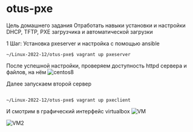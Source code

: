 # otus-pxe
Цель домашнего задания
Отработать навыки установки и настройки DHCP, TFTP, PXE загрузчика и автоматической загрузки

1 Шаг: Установка pxeserver и настройка с помощью ansible
```
~/Linux-2022-12/otus-pxe$ vagrant up pxeserver
```
После успешной настройки, проверяем доступность httpd сервера и файлов, на нём
![centos8](https://github.com/nakhorenko/otus-pxe/assets/95616708/7fc577a1-ecb9-447b-bbef-38e9bc4f50c2)


Далее запускаем второй сервер

```![VM2](https://github.com/nakhorenko/otus-pxe/assets/95616708/ad18ca92-87f7-442a-8985-61eca2abd06f)

~/Linux-2022-12/otus-pxe$ vagrant up pxeclient
```
И смотрим в графический интерфейс virtualbox
![VM](https://github.com/nakhorenko/otus-pxe/assets/95616708/b3c3acdd-7df3-4d24-a9ef-460272c59c9d)

![VM2](https://github.com/nakhorenko/otus-pxe/assets/95616708/4c03749b-529b-4204-81b2-a682ab819823)
